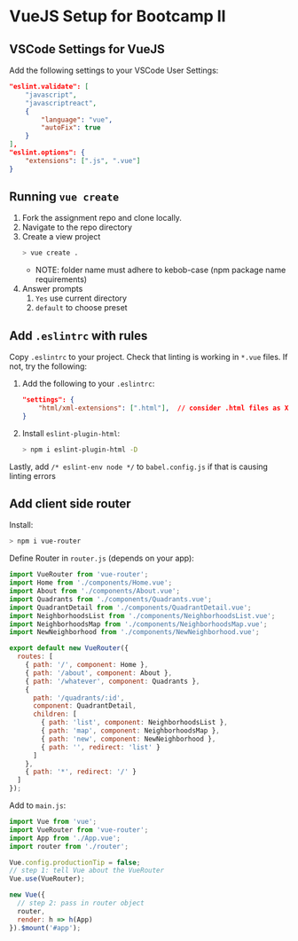 VueJS Setup for Bootcamp II
==

## VSCode Settings for VueJS

Add the following settings to your VSCode User Settings:

```json
"eslint.validate": [
    "javascript",
    "javascriptreact",
    {
        "language": "vue",
        "autoFix": true
    }
],
"eslint.options": {
    "extensions": [".js", ".vue"]
}
```

## Running `vue create`

1. Fork the assignment repo and clone locally.
1. Navigate to the repo directory
1. Create a view project
    ```sh
    > vue create .
    ```
    * NOTE: folder name must adhere to kebob-case (npm package name requirements)
1. Answer prompts
    1. `Yes` use current directory
    1. `default` to choose preset

## Add `.eslintrc` with rules

Copy `.eslintrc` to your project. Check that linting is working in `*.vue` files. If not, try the following:

1. Add the following to your `.eslintrc`:
    ```json
    "settings": {
        "html/xml-extensions": [".html"],  // consider .html files as XML
    }
    ```
2. Install `eslint-plugin-html`:
    ```sh
    > npm i eslint-plugin-html -D
    ```

Lastly, add `/* eslint-env node */` to `babel.config.js` if that is causing linting errors

## Add client side router

Install:

```sh
> npm i vue-router
```

Define Router in `router.js` (depends on your app):

```js
import VueRouter from 'vue-router';
import Home from './components/Home.vue';
import About from './components/About.vue';
import Quadrants from './components/Quadrants.vue';
import QuadrantDetail from './components/QuadrantDetail.vue';
import NeighborhoodsList from './components/NeighborhoodsList.vue';
import NeighborhoodsMap from './components/NeighborhoodsMap.vue';
import NewNeighborhood from './components/NewNeighborhood.vue';

export default new VueRouter({
  routes: [
    { path: '/', component: Home },
    { path: '/about', component: About },
    { path: '/whatever', component: Quadrants },
    { 
      path: '/quadrants/:id', 
      component: QuadrantDetail,
      children: [
        { path: 'list', component: NeighborhoodsList },
        { path: 'map', component: NeighborhoodsMap },
        { path: 'new', component: NewNeighborhood },
        { path: '', redirect: 'list' }
      ]
    },
    { path: '*', redirect: '/' }
  ]
});
```

Add to `main.js`:

```js
import Vue from 'vue';
import VueRouter from 'vue-router';
import App from './App.vue';
import router from './router';

Vue.config.productionTip = false;
// step 1: tell Vue about the VueRouter
Vue.use(VueRouter);

new Vue({
  // step 2: pass in router object
  router,
  render: h => h(App)
}).$mount('#app');
```
